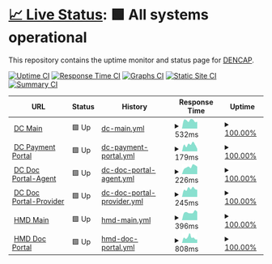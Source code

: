 # [📈 Live Status](https://dencap.github.io/Upptime): <!--live status--> **🟩 All systems operational**

This repository contains the uptime monitor and status page for [DENCAP](https://dencap.com).

[![Uptime CI](https://github.com/dencap/Upptime/workflows/Uptime%20CI/badge.svg)](https://github.com/dencap/Upptime/actions?query=workflow%3A%22Uptime+CI%22)
[![Response Time CI](https://github.com/dencap/Upptime/workflows/Response%20Time%20CI/badge.svg)](https://github.com/dencap/Upptime/actions?query=workflow%3A%22Response+Time+CI%22)
[![Graphs CI](https://github.com/dencap/Upptime/workflows/Graphs%20CI/badge.svg)](https://github.com/dencap/Upptime/actions?query=workflow%3A%22Graphs+CI%22)
[![Static Site CI](https://github.com/dencap/Upptime/workflows/Static%20Site%20CI/badge.svg)](https://github.com/dencap/Upptime/actions?query=workflow%3A%22Static+Site+CI%22)
[![Summary CI](https://github.com/dencap/Upptime/workflows/Summary%20CI/badge.svg)](https://github.com/dencap/Upptime/actions?query=workflow%3A%22Summary+CI%22)

<!--start: status pages-->
<!-- This summary is generated by Upptime (https://github.com/upptime/upptime) -->
<!-- Do not edit this manually, your changes will be overwritten -->
<!-- prettier-ignore -->
| URL | Status | History | Response Time | Uptime |
| --- | ------ | ------- | ------------- | ------ |
| <img alt="" src="https://icons.duckduckgo.com/ip3/www.dencap.com.ico" height="13"> [DC Main](https://www.dencap.com) | 🟩 Up | [dc-main.yml](https://github.com/dencap/Upptime/commits/HEAD/history/dc-main.yml) | <details><summary><img alt="Response time graph" src="./graphs/dc-main/response-time-week.png" height="20"> 532ms</summary><br><a href="https://dencap.github.io/Upptime/history/dc-main"><img alt="Response time 568" src="https://img.shields.io/endpoint?url=https%3A%2F%2Fraw.githubusercontent.com%2Fdencap%2FUpptime%2FHEAD%2Fapi%2Fdc-main%2Fresponse-time.json"></a><br><a href="https://dencap.github.io/Upptime/history/dc-main"><img alt="24-hour response time 543" src="https://img.shields.io/endpoint?url=https%3A%2F%2Fraw.githubusercontent.com%2Fdencap%2FUpptime%2FHEAD%2Fapi%2Fdc-main%2Fresponse-time-day.json"></a><br><a href="https://dencap.github.io/Upptime/history/dc-main"><img alt="7-day response time 532" src="https://img.shields.io/endpoint?url=https%3A%2F%2Fraw.githubusercontent.com%2Fdencap%2FUpptime%2FHEAD%2Fapi%2Fdc-main%2Fresponse-time-week.json"></a><br><a href="https://dencap.github.io/Upptime/history/dc-main"><img alt="30-day response time 552" src="https://img.shields.io/endpoint?url=https%3A%2F%2Fraw.githubusercontent.com%2Fdencap%2FUpptime%2FHEAD%2Fapi%2Fdc-main%2Fresponse-time-month.json"></a><br><a href="https://dencap.github.io/Upptime/history/dc-main"><img alt="1-year response time 575" src="https://img.shields.io/endpoint?url=https%3A%2F%2Fraw.githubusercontent.com%2Fdencap%2FUpptime%2FHEAD%2Fapi%2Fdc-main%2Fresponse-time-year.json"></a></details> | <details><summary><a href="https://dencap.github.io/Upptime/history/dc-main">100.00%</a></summary><a href="https://dencap.github.io/Upptime/history/dc-main"><img alt="All-time uptime 99.98%" src="https://img.shields.io/endpoint?url=https%3A%2F%2Fraw.githubusercontent.com%2Fdencap%2FUpptime%2FHEAD%2Fapi%2Fdc-main%2Fuptime.json"></a><br><a href="https://dencap.github.io/Upptime/history/dc-main"><img alt="24-hour uptime 100.00%" src="https://img.shields.io/endpoint?url=https%3A%2F%2Fraw.githubusercontent.com%2Fdencap%2FUpptime%2FHEAD%2Fapi%2Fdc-main%2Fuptime-day.json"></a><br><a href="https://dencap.github.io/Upptime/history/dc-main"><img alt="7-day uptime 100.00%" src="https://img.shields.io/endpoint?url=https%3A%2F%2Fraw.githubusercontent.com%2Fdencap%2FUpptime%2FHEAD%2Fapi%2Fdc-main%2Fuptime-week.json"></a><br><a href="https://dencap.github.io/Upptime/history/dc-main"><img alt="30-day uptime 100.00%" src="https://img.shields.io/endpoint?url=https%3A%2F%2Fraw.githubusercontent.com%2Fdencap%2FUpptime%2FHEAD%2Fapi%2Fdc-main%2Fuptime-month.json"></a><br><a href="https://dencap.github.io/Upptime/history/dc-main"><img alt="1-year uptime 99.94%" src="https://img.shields.io/endpoint?url=https%3A%2F%2Fraw.githubusercontent.com%2Fdencap%2FUpptime%2FHEAD%2Fapi%2Fdc-main%2Fuptime-year.json"></a></details>
| <img alt="" src="https://icons.duckduckgo.com/ip3/pay.dencapsecure.com.ico" height="13"> [DC Payment Portal](https://pay.dencapsecure.com) | 🟩 Up | [dc-payment-portal.yml](https://github.com/dencap/Upptime/commits/HEAD/history/dc-payment-portal.yml) | <details><summary><img alt="Response time graph" src="./graphs/dc-payment-portal/response-time-week.png" height="20"> 179ms</summary><br><a href="https://dencap.github.io/Upptime/history/dc-payment-portal"><img alt="Response time 264" src="https://img.shields.io/endpoint?url=https%3A%2F%2Fraw.githubusercontent.com%2Fdencap%2FUpptime%2FHEAD%2Fapi%2Fdc-payment-portal%2Fresponse-time.json"></a><br><a href="https://dencap.github.io/Upptime/history/dc-payment-portal"><img alt="24-hour response time 177" src="https://img.shields.io/endpoint?url=https%3A%2F%2Fraw.githubusercontent.com%2Fdencap%2FUpptime%2FHEAD%2Fapi%2Fdc-payment-portal%2Fresponse-time-day.json"></a><br><a href="https://dencap.github.io/Upptime/history/dc-payment-portal"><img alt="7-day response time 179" src="https://img.shields.io/endpoint?url=https%3A%2F%2Fraw.githubusercontent.com%2Fdencap%2FUpptime%2FHEAD%2Fapi%2Fdc-payment-portal%2Fresponse-time-week.json"></a><br><a href="https://dencap.github.io/Upptime/history/dc-payment-portal"><img alt="30-day response time 209" src="https://img.shields.io/endpoint?url=https%3A%2F%2Fraw.githubusercontent.com%2Fdencap%2FUpptime%2FHEAD%2Fapi%2Fdc-payment-portal%2Fresponse-time-month.json"></a><br><a href="https://dencap.github.io/Upptime/history/dc-payment-portal"><img alt="1-year response time 261" src="https://img.shields.io/endpoint?url=https%3A%2F%2Fraw.githubusercontent.com%2Fdencap%2FUpptime%2FHEAD%2Fapi%2Fdc-payment-portal%2Fresponse-time-year.json"></a></details> | <details><summary><a href="https://dencap.github.io/Upptime/history/dc-payment-portal">100.00%</a></summary><a href="https://dencap.github.io/Upptime/history/dc-payment-portal"><img alt="All-time uptime 99.85%" src="https://img.shields.io/endpoint?url=https%3A%2F%2Fraw.githubusercontent.com%2Fdencap%2FUpptime%2FHEAD%2Fapi%2Fdc-payment-portal%2Fuptime.json"></a><br><a href="https://dencap.github.io/Upptime/history/dc-payment-portal"><img alt="24-hour uptime 100.00%" src="https://img.shields.io/endpoint?url=https%3A%2F%2Fraw.githubusercontent.com%2Fdencap%2FUpptime%2FHEAD%2Fapi%2Fdc-payment-portal%2Fuptime-day.json"></a><br><a href="https://dencap.github.io/Upptime/history/dc-payment-portal"><img alt="7-day uptime 100.00%" src="https://img.shields.io/endpoint?url=https%3A%2F%2Fraw.githubusercontent.com%2Fdencap%2FUpptime%2FHEAD%2Fapi%2Fdc-payment-portal%2Fuptime-week.json"></a><br><a href="https://dencap.github.io/Upptime/history/dc-payment-portal"><img alt="30-day uptime 100.00%" src="https://img.shields.io/endpoint?url=https%3A%2F%2Fraw.githubusercontent.com%2Fdencap%2FUpptime%2FHEAD%2Fapi%2Fdc-payment-portal%2Fuptime-month.json"></a><br><a href="https://dencap.github.io/Upptime/history/dc-payment-portal"><img alt="1-year uptime 100.00%" src="https://img.shields.io/endpoint?url=https%3A%2F%2Fraw.githubusercontent.com%2Fdencap%2FUpptime%2FHEAD%2Fapi%2Fdc-payment-portal%2Fuptime-year.json"></a></details>
| <img alt="" src="https://icons.duckduckgo.com/ip3/agents.dencapsecure.com.ico" height="13"> [DC Doc Portal-Agent](https://agents.dencapsecure.com) | 🟩 Up | [dc-doc-portal-agent.yml](https://github.com/dencap/Upptime/commits/HEAD/history/dc-doc-portal-agent.yml) | <details><summary><img alt="Response time graph" src="./graphs/dc-doc-portal-agent/response-time-week.png" height="20"> 226ms</summary><br><a href="https://dencap.github.io/Upptime/history/dc-doc-portal-agent"><img alt="Response time 335" src="https://img.shields.io/endpoint?url=https%3A%2F%2Fraw.githubusercontent.com%2Fdencap%2FUpptime%2FHEAD%2Fapi%2Fdc-doc-portal-agent%2Fresponse-time.json"></a><br><a href="https://dencap.github.io/Upptime/history/dc-doc-portal-agent"><img alt="24-hour response time 236" src="https://img.shields.io/endpoint?url=https%3A%2F%2Fraw.githubusercontent.com%2Fdencap%2FUpptime%2FHEAD%2Fapi%2Fdc-doc-portal-agent%2Fresponse-time-day.json"></a><br><a href="https://dencap.github.io/Upptime/history/dc-doc-portal-agent"><img alt="7-day response time 226" src="https://img.shields.io/endpoint?url=https%3A%2F%2Fraw.githubusercontent.com%2Fdencap%2FUpptime%2FHEAD%2Fapi%2Fdc-doc-portal-agent%2Fresponse-time-week.json"></a><br><a href="https://dencap.github.io/Upptime/history/dc-doc-portal-agent"><img alt="30-day response time 261" src="https://img.shields.io/endpoint?url=https%3A%2F%2Fraw.githubusercontent.com%2Fdencap%2FUpptime%2FHEAD%2Fapi%2Fdc-doc-portal-agent%2Fresponse-time-month.json"></a><br><a href="https://dencap.github.io/Upptime/history/dc-doc-portal-agent"><img alt="1-year response time 332" src="https://img.shields.io/endpoint?url=https%3A%2F%2Fraw.githubusercontent.com%2Fdencap%2FUpptime%2FHEAD%2Fapi%2Fdc-doc-portal-agent%2Fresponse-time-year.json"></a></details> | <details><summary><a href="https://dencap.github.io/Upptime/history/dc-doc-portal-agent">100.00%</a></summary><a href="https://dencap.github.io/Upptime/history/dc-doc-portal-agent"><img alt="All-time uptime 99.73%" src="https://img.shields.io/endpoint?url=https%3A%2F%2Fraw.githubusercontent.com%2Fdencap%2FUpptime%2FHEAD%2Fapi%2Fdc-doc-portal-agent%2Fuptime.json"></a><br><a href="https://dencap.github.io/Upptime/history/dc-doc-portal-agent"><img alt="24-hour uptime 100.00%" src="https://img.shields.io/endpoint?url=https%3A%2F%2Fraw.githubusercontent.com%2Fdencap%2FUpptime%2FHEAD%2Fapi%2Fdc-doc-portal-agent%2Fuptime-day.json"></a><br><a href="https://dencap.github.io/Upptime/history/dc-doc-portal-agent"><img alt="7-day uptime 100.00%" src="https://img.shields.io/endpoint?url=https%3A%2F%2Fraw.githubusercontent.com%2Fdencap%2FUpptime%2FHEAD%2Fapi%2Fdc-doc-portal-agent%2Fuptime-week.json"></a><br><a href="https://dencap.github.io/Upptime/history/dc-doc-portal-agent"><img alt="30-day uptime 99.57%" src="https://img.shields.io/endpoint?url=https%3A%2F%2Fraw.githubusercontent.com%2Fdencap%2FUpptime%2FHEAD%2Fapi%2Fdc-doc-portal-agent%2Fuptime-month.json"></a><br><a href="https://dencap.github.io/Upptime/history/dc-doc-portal-agent"><img alt="1-year uptime 99.38%" src="https://img.shields.io/endpoint?url=https%3A%2F%2Fraw.githubusercontent.com%2Fdencap%2FUpptime%2FHEAD%2Fapi%2Fdc-doc-portal-agent%2Fuptime-year.json"></a></details>
| <img alt="" src="https://icons.duckduckgo.com/ip3/providers.dencapsecure.com.ico" height="13"> [DC Doc Portal-Provider](https://providers.dencapsecure.com) | 🟩 Up | [dc-doc-portal-provider.yml](https://github.com/dencap/Upptime/commits/HEAD/history/dc-doc-portal-provider.yml) | <details><summary><img alt="Response time graph" src="./graphs/dc-doc-portal-provider/response-time-week.png" height="20"> 245ms</summary><br><a href="https://dencap.github.io/Upptime/history/dc-doc-portal-provider"><img alt="Response time 280" src="https://img.shields.io/endpoint?url=https%3A%2F%2Fraw.githubusercontent.com%2Fdencap%2FUpptime%2FHEAD%2Fapi%2Fdc-doc-portal-provider%2Fresponse-time.json"></a><br><a href="https://dencap.github.io/Upptime/history/dc-doc-portal-provider"><img alt="24-hour response time 305" src="https://img.shields.io/endpoint?url=https%3A%2F%2Fraw.githubusercontent.com%2Fdencap%2FUpptime%2FHEAD%2Fapi%2Fdc-doc-portal-provider%2Fresponse-time-day.json"></a><br><a href="https://dencap.github.io/Upptime/history/dc-doc-portal-provider"><img alt="7-day response time 245" src="https://img.shields.io/endpoint?url=https%3A%2F%2Fraw.githubusercontent.com%2Fdencap%2FUpptime%2FHEAD%2Fapi%2Fdc-doc-portal-provider%2Fresponse-time-week.json"></a><br><a href="https://dencap.github.io/Upptime/history/dc-doc-portal-provider"><img alt="30-day response time 267" src="https://img.shields.io/endpoint?url=https%3A%2F%2Fraw.githubusercontent.com%2Fdencap%2FUpptime%2FHEAD%2Fapi%2Fdc-doc-portal-provider%2Fresponse-time-month.json"></a><br><a href="https://dencap.github.io/Upptime/history/dc-doc-portal-provider"><img alt="1-year response time 281" src="https://img.shields.io/endpoint?url=https%3A%2F%2Fraw.githubusercontent.com%2Fdencap%2FUpptime%2FHEAD%2Fapi%2Fdc-doc-portal-provider%2Fresponse-time-year.json"></a></details> | <details><summary><a href="https://dencap.github.io/Upptime/history/dc-doc-portal-provider">100.00%</a></summary><a href="https://dencap.github.io/Upptime/history/dc-doc-portal-provider"><img alt="All-time uptime 99.74%" src="https://img.shields.io/endpoint?url=https%3A%2F%2Fraw.githubusercontent.com%2Fdencap%2FUpptime%2FHEAD%2Fapi%2Fdc-doc-portal-provider%2Fuptime.json"></a><br><a href="https://dencap.github.io/Upptime/history/dc-doc-portal-provider"><img alt="24-hour uptime 100.00%" src="https://img.shields.io/endpoint?url=https%3A%2F%2Fraw.githubusercontent.com%2Fdencap%2FUpptime%2FHEAD%2Fapi%2Fdc-doc-portal-provider%2Fuptime-day.json"></a><br><a href="https://dencap.github.io/Upptime/history/dc-doc-portal-provider"><img alt="7-day uptime 100.00%" src="https://img.shields.io/endpoint?url=https%3A%2F%2Fraw.githubusercontent.com%2Fdencap%2FUpptime%2FHEAD%2Fapi%2Fdc-doc-portal-provider%2Fuptime-week.json"></a><br><a href="https://dencap.github.io/Upptime/history/dc-doc-portal-provider"><img alt="30-day uptime 99.57%" src="https://img.shields.io/endpoint?url=https%3A%2F%2Fraw.githubusercontent.com%2Fdencap%2FUpptime%2FHEAD%2Fapi%2Fdc-doc-portal-provider%2Fuptime-month.json"></a><br><a href="https://dencap.github.io/Upptime/history/dc-doc-portal-provider"><img alt="1-year uptime 99.38%" src="https://img.shields.io/endpoint?url=https%3A%2F%2Fraw.githubusercontent.com%2Fdencap%2FUpptime%2FHEAD%2Fapi%2Fdc-doc-portal-provider%2Fuptime-year.json"></a></details>
| <img alt="" src="https://icons.duckduckgo.com/ip3/hmidental.com.ico" height="13"> [HMD Main](https://hmidental.com) | 🟩 Up | [hmd-main.yml](https://github.com/dencap/Upptime/commits/HEAD/history/hmd-main.yml) | <details><summary><img alt="Response time graph" src="./graphs/hmd-main/response-time-week.png" height="20"> 396ms</summary><br><a href="https://dencap.github.io/Upptime/history/hmd-main"><img alt="Response time 420" src="https://img.shields.io/endpoint?url=https%3A%2F%2Fraw.githubusercontent.com%2Fdencap%2FUpptime%2FHEAD%2Fapi%2Fhmd-main%2Fresponse-time.json"></a><br><a href="https://dencap.github.io/Upptime/history/hmd-main"><img alt="24-hour response time 467" src="https://img.shields.io/endpoint?url=https%3A%2F%2Fraw.githubusercontent.com%2Fdencap%2FUpptime%2FHEAD%2Fapi%2Fhmd-main%2Fresponse-time-day.json"></a><br><a href="https://dencap.github.io/Upptime/history/hmd-main"><img alt="7-day response time 396" src="https://img.shields.io/endpoint?url=https%3A%2F%2Fraw.githubusercontent.com%2Fdencap%2FUpptime%2FHEAD%2Fapi%2Fhmd-main%2Fresponse-time-week.json"></a><br><a href="https://dencap.github.io/Upptime/history/hmd-main"><img alt="30-day response time 381" src="https://img.shields.io/endpoint?url=https%3A%2F%2Fraw.githubusercontent.com%2Fdencap%2FUpptime%2FHEAD%2Fapi%2Fhmd-main%2Fresponse-time-month.json"></a><br><a href="https://dencap.github.io/Upptime/history/hmd-main"><img alt="1-year response time 468" src="https://img.shields.io/endpoint?url=https%3A%2F%2Fraw.githubusercontent.com%2Fdencap%2FUpptime%2FHEAD%2Fapi%2Fhmd-main%2Fresponse-time-year.json"></a></details> | <details><summary><a href="https://dencap.github.io/Upptime/history/hmd-main">100.00%</a></summary><a href="https://dencap.github.io/Upptime/history/hmd-main"><img alt="All-time uptime 99.88%" src="https://img.shields.io/endpoint?url=https%3A%2F%2Fraw.githubusercontent.com%2Fdencap%2FUpptime%2FHEAD%2Fapi%2Fhmd-main%2Fuptime.json"></a><br><a href="https://dencap.github.io/Upptime/history/hmd-main"><img alt="24-hour uptime 100.00%" src="https://img.shields.io/endpoint?url=https%3A%2F%2Fraw.githubusercontent.com%2Fdencap%2FUpptime%2FHEAD%2Fapi%2Fhmd-main%2Fuptime-day.json"></a><br><a href="https://dencap.github.io/Upptime/history/hmd-main"><img alt="7-day uptime 100.00%" src="https://img.shields.io/endpoint?url=https%3A%2F%2Fraw.githubusercontent.com%2Fdencap%2FUpptime%2FHEAD%2Fapi%2Fhmd-main%2Fuptime-week.json"></a><br><a href="https://dencap.github.io/Upptime/history/hmd-main"><img alt="30-day uptime 100.00%" src="https://img.shields.io/endpoint?url=https%3A%2F%2Fraw.githubusercontent.com%2Fdencap%2FUpptime%2FHEAD%2Fapi%2Fhmd-main%2Fuptime-month.json"></a><br><a href="https://dencap.github.io/Upptime/history/hmd-main"><img alt="1-year uptime 99.99%" src="https://img.shields.io/endpoint?url=https%3A%2F%2Fraw.githubusercontent.com%2Fdencap%2FUpptime%2FHEAD%2Fapi%2Fhmd-main%2Fuptime-year.json"></a></details>
| <img alt="" src="https://icons.duckduckgo.com/ip3/hmdsecure.com.ico" height="13"> [HMD Doc Portal](https://hmdsecure.com) | 🟩 Up | [hmd-doc-portal.yml](https://github.com/dencap/Upptime/commits/HEAD/history/hmd-doc-portal.yml) | <details><summary><img alt="Response time graph" src="./graphs/hmd-doc-portal/response-time-week.png" height="20"> 808ms</summary><br><a href="https://dencap.github.io/Upptime/history/hmd-doc-portal"><img alt="Response time 418" src="https://img.shields.io/endpoint?url=https%3A%2F%2Fraw.githubusercontent.com%2Fdencap%2FUpptime%2FHEAD%2Fapi%2Fhmd-doc-portal%2Fresponse-time.json"></a><br><a href="https://dencap.github.io/Upptime/history/hmd-doc-portal"><img alt="24-hour response time 585" src="https://img.shields.io/endpoint?url=https%3A%2F%2Fraw.githubusercontent.com%2Fdencap%2FUpptime%2FHEAD%2Fapi%2Fhmd-doc-portal%2Fresponse-time-day.json"></a><br><a href="https://dencap.github.io/Upptime/history/hmd-doc-portal"><img alt="7-day response time 808" src="https://img.shields.io/endpoint?url=https%3A%2F%2Fraw.githubusercontent.com%2Fdencap%2FUpptime%2FHEAD%2Fapi%2Fhmd-doc-portal%2Fresponse-time-week.json"></a><br><a href="https://dencap.github.io/Upptime/history/hmd-doc-portal"><img alt="30-day response time 740" src="https://img.shields.io/endpoint?url=https%3A%2F%2Fraw.githubusercontent.com%2Fdencap%2FUpptime%2FHEAD%2Fapi%2Fhmd-doc-portal%2Fresponse-time-month.json"></a><br><a href="https://dencap.github.io/Upptime/history/hmd-doc-portal"><img alt="1-year response time 371" src="https://img.shields.io/endpoint?url=https%3A%2F%2Fraw.githubusercontent.com%2Fdencap%2FUpptime%2FHEAD%2Fapi%2Fhmd-doc-portal%2Fresponse-time-year.json"></a></details> | <details><summary><a href="https://dencap.github.io/Upptime/history/hmd-doc-portal">100.00%</a></summary><a href="https://dencap.github.io/Upptime/history/hmd-doc-portal"><img alt="All-time uptime 88.64%" src="https://img.shields.io/endpoint?url=https%3A%2F%2Fraw.githubusercontent.com%2Fdencap%2FUpptime%2FHEAD%2Fapi%2Fhmd-doc-portal%2Fuptime.json"></a><br><a href="https://dencap.github.io/Upptime/history/hmd-doc-portal"><img alt="24-hour uptime 100.00%" src="https://img.shields.io/endpoint?url=https%3A%2F%2Fraw.githubusercontent.com%2Fdencap%2FUpptime%2FHEAD%2Fapi%2Fhmd-doc-portal%2Fuptime-day.json"></a><br><a href="https://dencap.github.io/Upptime/history/hmd-doc-portal"><img alt="7-day uptime 100.00%" src="https://img.shields.io/endpoint?url=https%3A%2F%2Fraw.githubusercontent.com%2Fdencap%2FUpptime%2FHEAD%2Fapi%2Fhmd-doc-portal%2Fuptime-week.json"></a><br><a href="https://dencap.github.io/Upptime/history/hmd-doc-portal"><img alt="30-day uptime 99.46%" src="https://img.shields.io/endpoint?url=https%3A%2F%2Fraw.githubusercontent.com%2Fdencap%2FUpptime%2FHEAD%2Fapi%2Fhmd-doc-portal%2Fuptime-month.json"></a><br><a href="https://dencap.github.io/Upptime/history/hmd-doc-portal"><img alt="1-year uptime 55.28%" src="https://img.shields.io/endpoint?url=https%3A%2F%2Fraw.githubusercontent.com%2Fdencap%2FUpptime%2FHEAD%2Fapi%2Fhmd-doc-portal%2Fuptime-year.json"></a></details>

<!--end: status pages-->

